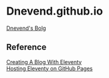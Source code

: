 # Dnevend.github.io
[Dnevend's Bolg](https://dnevend.github.io/)

## Reference
[Creating A Blog With Eleventy](https://keepinguptodate.com/pages/2019/06/creating-blog-with-eleventy/)  
[Hosting Eleventy on GitHub Pages](https://quinndombrowski.com/blog/2022/05/07/hosting-eleventy-on-github-pages/)  